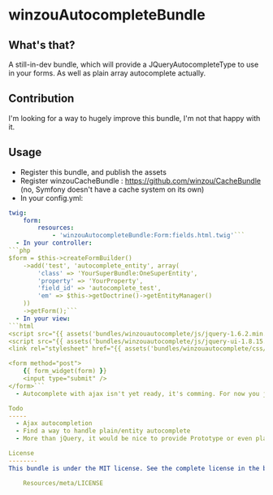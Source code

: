 winzouAutocompleteBundle
============

What's that?
--------------
A still-in-dev bundle, which will provide a JQueryAutocompleteType to use in your forms.
As well as plain array autocomplete actually.

Contribution
----------
I'm looking for a way to hugely improve this bundle, I'm not that happy with it.

Usage
------

  - Register this bundle, and publish the assets
  - Register winzouCacheBundle : https://github.com/winzou/CacheBundle (no, Symfony doesn't have a cache system on its own)
  - In your config.yml:
```yaml
twig:
    form:
        resources:
            - 'winzouAutocompleteBundle:Form:fields.html.twig'```
  - In your controller:
```php
$form = $this->createFormBuilder()
    ->add('test', 'autocomplete_entity', array(
        'class' => 'YourSuperBundle:OneSuperEntity',
        'property' => 'YourProperty',
        'field_id' => 'autocomplete_test',
        'em' => $this->getDoctrine()->getEntityManager()
    ))
    ->getForm();```
  - In your view:
```html
<script src="{{ assets('bundles/winzouautocomplete/js/jquery-1.6.2.min.js') }}"></script>
<script src="{{ assets('bundles/winzouautocomplete/js/jquery-ui-1.8.15.custom.min.js') }}"></script>
<link rel="stylesheet" href="{{ assets('bundles/winzouautocomplete/css/ui-lightness/jquery-ui-1.8.15.custom.css') }}" type="text/css" media="screen" />

<form method="post">
    {{ form_widget(form) }}
    <input type="submit" />
</form>```
  - Autocomplete with ajax isn't yet ready, it's comming. For now you just pass the choices in the HTML page, and jQuery doest the rest.

Todo
-----
  - Ajax autocompletion
  - Find a way to handle plain/entity autocomplete
  - More than jQuery, it would be nice to provide Prototype or even plain JS compatibility

License
--------
This bundle is under the MIT license. See the complete license in the bundle:

    Resources/meta/LICENSE